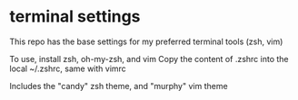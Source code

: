 # terminal settings

This repo has the base settings for my preferred terminal tools (zsh, vim)

To use, install zsh, oh-my-zsh, and vim
Copy the content of .zshrc into the local ~/.zshrc, same with vimrc

Includes the "candy" zsh theme, and "murphy" vim theme
